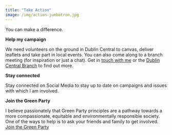```yaml
---
title: "Take Action"
image: /img/action-jumbotron.jpg
---
```

You can make a difference. 

**Help my campaign**

We need volunteers on the ground in Dublin Central to canvas, deliver leaflets and take part in local events. You can also come along to a branch meeting (for inspiration or just a chat).  Get in [touch with me](/contact) or the [Dublin Central Branch](mailto:dublincentral@greenparty.ie) to find out more.

**Stay connected**

Stay connected on Social Media to stay up to date on campaigns and issues with which I am involved.

**Join the Green Party**

I believe passionately that Green Party principles are a pathway towards a more compassionate, equitable and environmentally responsible society. One of the ways to help is to ask your friends and family to get involved. [Join the Green Party](https://my.greenparty.ie/join)